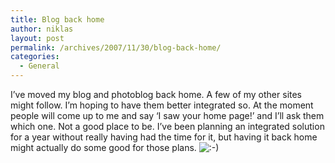 ```yaml
---
title: Blog back home
author: niklas
layout: post
permalink: /archives/2007/11/30/blog-back-home/
categories:
  - General
---
```

I&#8217;ve moved my blog and photoblog back home. A few of my other sites might follow. I&#8217;m hoping to have them better integrated so. At the moment people will come up to me and say &#8216;I saw your home page!&#8217; and I&#8217;ll ask them which one. Not a good place to be. I&#8217;ve been planning an integrated solution for a year without really having had the time for it, but having it back home might actually do some good for those plans. <img src='http://blog.saers.com/wp-includes/images/smilies/icon_smile.gif' alt=':-)' class='wp-smiley' />